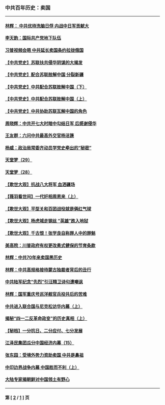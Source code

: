 ### 中共百年历史：卖国
---
#### [林辉： 中共优待洗脑日俘 内战中日军贡献大](../../pages/nf1176117/n13624644.md?08120430) 
#### [李天韵：国际共产党地下队伍](../../pages/nf1176117/n13611808.md?08120430) 
#### [习普视频会晤 中共延长卖国条约拉拢俄国](../../pages/nf1176117/n13060971.md?08120430) 
#### [【中共党史】苏联扶共侵华阴谋的大揭发](../../pages/nf1176117/n13056050.md?08120430) 
#### [【中共党史】配合苏联肢解中国 分裂新疆](../../pages/nf1176117/n13040700.md?08120430) 
#### [【中共党史】中共配合苏联肢解中国（下）](../../pages/nf1176117/n13035660.md?08120430) 
#### [【中共党史】中共配合苏联肢解中国（上）](../../pages/nf1176117/n13030262.md?08120430) 
#### [【中共党史】中共协助苏联瓦解中国的角色](../../pages/nf1176117/n13018109.md?08120430) 
#### [周晓辉：中共开七大时暗中勾结日军 后感谢侵华](../../pages/nf1176117/n12921960.md?08120430) 
#### [王友群：六问中共最高外交官杨洁篪](../../pages/nf1176117/n12836495.md?08120430) 
#### [杨威：政治局常委齐动员学党史牵出的“秘密”](../../pages/nf1176117/n12764642.md?08120430) 
#### [天堂梦（29）](../../pages/nf1176117/n12408465.md?08120430) 
#### [天堂梦（28）](../../pages/nf1176117/n12408309.md?08120430) 
#### [【欺世大观】抗战八大将军 血洒疆场](../../pages/nf1176117/n12357044.md?08120430) 
#### [【薇羽看世间】一代奸相周恩来（上）](../../pages/nf1176117/n12401109.md?08120430) 
#### [【欺世大观】平型关和百团战役就是俩红气球](../../pages/nf1176117/n12359157.md?08120430) 
#### [【欺世大观】杨虎城走钢丝 “英雄”跌入地狱](../../pages/nf1176117/n12358840.md?08120430) 
#### [【欺世大观】千古恨！张学良自称罪人中的罪魁](../../pages/nf1176117/n12358629.md?08120430) 
#### [美高院：川普政府有权更改奥式健保的节育条款](../../pages/nf1176117/n12242171.md?08120430) 
#### [林辉：中共70年来卖国黑历史](../../pages/nf1176117/n11552181.md?08120430) 
#### [林辉：中共高规格接待蒙古独裁者背后的丑行](../../pages/nf1176117/n11225005.md?08120430) 
#### [中共陆军纪念“先烈”引汪精卫诗句遭嘲讽](../../pages/nf1176117/n11153345.md?08120430) 
#### [林辉：国军重庆号巡洋舰官兵投共后的苦难](../../pages/nf1176117/n10997801.md?08120430) 
#### [中共进入联合国与尼克松访华内幕（上）](../../pages/nf1176117/n10138788.md?08120430) 
#### [揭秘“四一二反革命政变”的历史真相（上）](../../pages/nf1176117/n9996650.md?08120430) 
#### [【秘档】一分抗日、二分应付、七分发展](../../pages/nf1176117/n9331484.md?08120430) 
#### [江泽民集团瓜分中国经济内幕（15）](../../pages/nf1176117/n9268584.md?08120430) 
#### [张东园：受境外势力资助卖国 中共是鼻祖](../../pages/nf1176117/n9272480.md?08120430) 
#### [中印边界战争内幕 中国胜而不利（上）](../../pages/nf1176117/n9252458.md?08120430) 
#### [大陆专家揭朝鲜对中国领土有野心](../../pages/nf1176117/n9074056.md?08120430) 

---
#### 第 [ [2](./2.md?08120430) / [1](./1.md?08120430) ] 页
